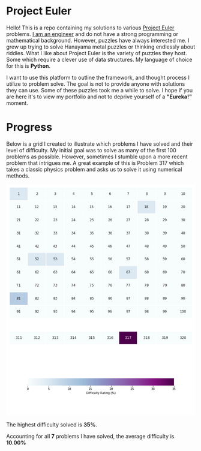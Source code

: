 # Project Euler

Hello! This is a repo containing my solutions to various [Project Euler](https://projecteuler.net/about) problems. [I am an engineer](https://www.linkedin.com/in/eduardo-ocampo) and do not have a strong programming or mathematical background. However, puzzles have always interested me. I grew up trying to solve Hanayama metal puzzles or thinking endlessly about riddles. What I like about Project Euler is the variety of puzzles they host. Some which require a clever use of data structures. My language of choice for this is **Python**.  

I want to use this platform to outline the framework, and thought process I utilize to problem solve. The goal is not to provide anyone with solutions they can use. Some of these puzzles took me a while to solve. I hope if you are here it's to view my portfolio and not to deprive yourself of a **"Eureka!"** moment.

# Progress

Below is a grid I created to illustrate which problems I have solved and their level of difficulty. My initial goal was to solve as many of the first 100 problems as possible. However, sometimes I stumble upon a more recent problem that intrigues me. A great example of this is Problem 317 which takes a classic physics problem and asks us to solve it using numerical methods. 

![](progress_heatmap.png)

The highest difficulty solved is **35%**.

Accounting for all **7** problems I have solved, the average difficulty is **10.00%**

